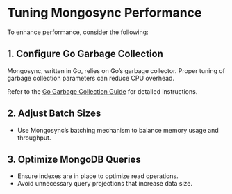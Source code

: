 # Tuning Mongosync Performance

To enhance performance, consider the following:

## **1. Configure Go Garbage Collection**
Mongosync, written in Go, relies on Go’s garbage collector. Proper tuning of garbage collection parameters can reduce CPU overhead.

Refer to the [Go Garbage Collection Guide](../resources/go-gc-guide.md) for detailed instructions.

## **2. Adjust Batch Sizes**
- Use Mongosync’s batching mechanism to balance memory usage and throughput.

## **3. Optimize MongoDB Queries**
- Ensure indexes are in place to optimize read operations.
- Avoid unnecessary query projections that increase data size.
